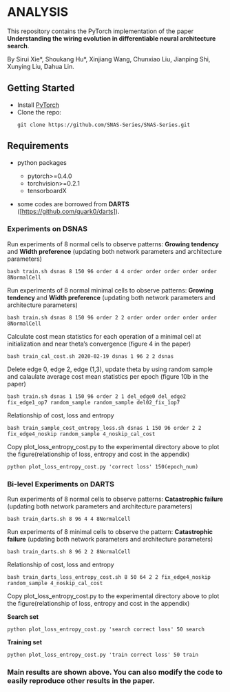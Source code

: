 # ANALYSIS

This repository contains the PyTorch implementation of the paper **Understanding the wiring evolution in differentiable neural architecture search**.

By Sirui Xie*, Shoukang Hu*, Xinjiang Wang, Chunxiao Liu, Jianping Shi, Xunying Liu, Dahua Lin.

## Getting Started
* Install [PyTorch](http://pytorch.org/)
* Clone the repo:
  ```
  git clone https://github.com/SNAS-Series/SNAS-Series.git
  ```

## Requirements
* python packages
  * pytorch>=0.4.0
  * torchvision>=0.2.1
  * tensorboardX
  
* some codes are borrowed from **DARTS** ([https://github.com/quark0/darts]).

### Experiments on DSNAS
Run experiments of 8 normal cells to observe patterns: **Growing tendency**  and **Width preference** (updating both network parameters and architecture parameters) 
```shell
bash train.sh dsnas 8 150 96 order 4 4 order order order order order 8NormalCell
```

Run experiments of 8 normal minimal cells to observe patterns: **Growing tendency**  and **Width preference** (updating both network parameters and architecture parameters) 
```shell
bash train.sh dsnas 8 150 96 order 2 2 order order order order order 8NormalCell
```

Calculate cost mean statistics for each operation of a minimal cell at initialization and near theta’s convergence (figure 4 in the paper)
```shell
bash train_cal_cost.sh 2020-02-19 dsnas 1 96 2 2 dsnas
```

Delete edge 0, edge 2, edge (1,3), update theta by using random sample and calaulate average cost mean statistics per epoch (figure 10b in the paper)
```shell
bash train.sh dsnas 1 150 96 order 2 1 del_edge0 del_edge2 fix_edge1_op7 random_sample random_sample del02_fix_1op7
```

Relationship of cost, loss and entropy 
```shell
bash train_sample_cost_entropy_loss.sh dsnas 1 150 96 order 2 2 fix_edge4_noskip random_sample 4_noskip_cal_cost
```

Copy plot_loss_entropy_cost.py to the experimental directory above to plot the figure(relationship of loss, entropy and cost in the appendix)
```shell
python plot_loss_entropy_cost.py 'correct loss' 150(epoch_num)
```

### Bi-level Experiments on DARTS

Run experiments of 8 normal cells to observe patterns: **Catastrophic failure** (updating both network parameters and architecture parameters) 
```shell
bash train_darts.sh 8 96 4 4 8NormalCell
```

Run experiments of 8 minimal cells to observe the pattern: **Catastrophic failure** (updating both network parameters and architecture parameters) 
```shell
bash train_darts.sh 8 96 2 2 8NormalCell
```

Relationship of cost, loss and entropy 
```shell
bash train_darts_loss_entropy_cost.sh 8 50 64 2 2 fix_edge4_noskip random_sample 4_noskip_cal_cost
```

Copy plot_loss_entropy_cost.py to the experimental directory above to plot the figure(relationship of loss, entropy and cost in the appendix)

**Search set**
```shell
python plot_loss_entropy_cost.py 'search correct loss' 50 search
```

**Training set**
```shell
python plot_loss_entropy_cost.py 'train correct loss' 50 train
```

### Main results are shown above. You can also modify the code to easily reproduce other results in the paper.
